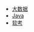 <!--导航 右上角-->

* [大数据](./bigData/bigData)
* [Java](./java/javaBase)
* [软考](./SoftwareDesignEngineer)